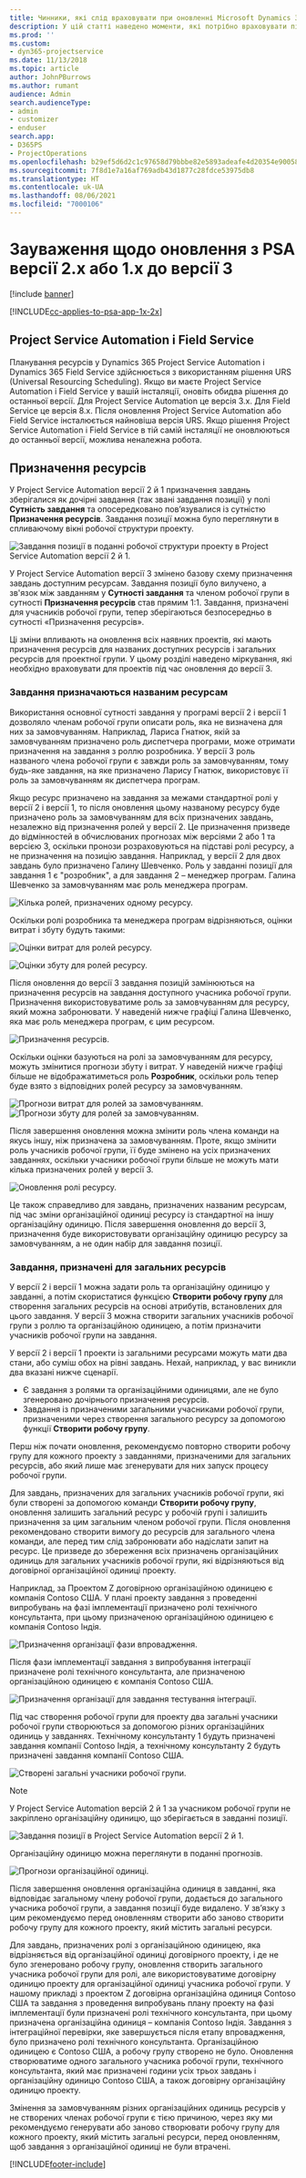 ```yaml
---
title: Чинники, які слід враховувати при оновленні Microsoft Dynamics 365 Project Service Automation версії 2.x або 1.x до версії 3
description: У цій статті наведено моменти, які потрібно враховувати під час оновлення з Project Service Automation версії 2.x або 1.x до версії 3.
ms.prod: ''
ms.custom:
- dyn365-projectservice
ms.date: 11/13/2018
ms.topic: article
author: JohnPBurrows
ms.author: rumant
audience: Admin
search.audienceType:
- admin
- customizer
- enduser
search.app:
- D365PS
- ProjectOperations
ms.openlocfilehash: b29ef5d6d2c1c97658d79bbbe82e5893adeafe4d20354e90058dde79b67cb716
ms.sourcegitcommit: 7f8d1e7a16af769adb43d1877c28fdce53975db8
ms.translationtype: HT
ms.contentlocale: uk-UA
ms.lasthandoff: 08/06/2021
ms.locfileid: "7000106"
---
```

# <a name="upgrade-considerations---psa-version-2x-or-1x-to-version-3"></a>Зауваження щодо оновлення з PSA версії 2.x або 1.x до версії 3

[!include [banner](../includes/psa-now-project-operations.md)]

[!INCLUDE[cc-applies-to-psa-app-1x-2x](../includes/cc-applies-to-psa-app-1x-2x.md)]

## <a name="project-service-automation-and-field-service"></a>Project Service Automation і Field Service
Планування ресурсів у Dynamics 365 Project Service Automation і Dynamics 365 Field Service здійснюється з використанням рішення URS (Universal Resourcing Scheduling). Якщо ви маєте Project Service Automation і Field Service у вашій інсталяції, оновіть обидва рішення до останньої версії. Для Project Service Automation це версія 3.x. Для Field Service це версія 8.x. Після оновлення Project Service Automation або Field Service інсталюється найновіша версія URS. Якщо рішення Project Service Automation і Field Service в тій самій інсталяції не оновлюються до останньої версії, можлива неналежна робота.

## <a name="resource-assignments"></a>Призначення ресурсів
У Project Service Automation версії 2 й 1 призначення завдань зберігалися як дочірні завдання (так звані завдання позиції) у полі **Сутність завдання** та опосередковано пов’язувалися із сутністю **Призначення ресурсів**. Завдання позиції можна було переглянути в спливаючому вікні робочої структури проекту.

![Завдання позиції в поданні робочої структури проекту в Project Service Automation версії 2 й 1.](media/upgrade-line-task-01.png)

У Project Service Automation версії 3 змінено базову схему призначення завдань доступним ресурсам. Завдання позиції було вилучено, а зв'язок між завданням у **Сутності завдання** та членом робочої групи в сутності **Призначення ресурсів** став прямим 1:1. Завдання, призначені для учасників робочої групи, тепер зберігаються безпосередньо в сутності «Призначення ресурсів».  

Ці зміни впливають на оновлення всіх наявних проектів, які мають призначення ресурсів для названих доступних ресурсів і загальних ресурсів для проектної групи. У цьому розділі наведено міркування, які необхідно враховувати для проектів під час оновлення до версії 3. 

### <a name="tasks-assigned-to-named-resources"></a>Завдання призначаються названим ресурсам
Використання основної сутності завдання у програмі версії 2 і версії 1 дозволяло членам робочої групи описати роль, яка не визначена для них за замовчуванням. Наприклад, Лариса Гнатюк, якій за замовчуванням призначено роль диспетчера програми, може отримати призначення на завдання з роллю розробника. У версії 3 роль названого члена робочої групи є завжди роль за замовчуванням, тому будь-яке завдання, на яке призначено Ларису Гнатюк, використовує її роль за замовчуванням як диспетчера програм.

Якщо ресурс призначено на завдання за межами стандартної ролі у версії 2 і версії 1, то після оновлення цьому названому ресурсу буде призначено роль за замовчуванням для всіх призначених завдань, незалежно від призначення ролей у версії 2. Це призначення призведе до відмінностей в обчислюваних прогнозах між версіями 2 або 1 та версією 3, оскільки пронози розраховуються на підставі ролі ресурсу, а не призначення на позицію завдання. Наприклад, у версії 2 для двох завдань було призначено Галину Шевченко. Роль у завданні позиції для завдання 1 є "розробник", а для завдання 2 – менеджер програм. Галина Шевченко за замовчуванням має роль менеджера програм.

![Кілька ролей, призначених одному ресурсу.](media/upgrade-multiple-roles-02.png)

Оскільки ролі розробника та менеджера програм відрізняються, оцінки витрат і збуту будуть такими:

![Оцінки витрат для ролей ресурсу.](media/upggrade-cost-estimates-03.png)

![Оцінки збуту для ролей ресурсу.](media/upgrade-sales-estimates-04.png)

Після оновлення до версії 3 завдання позицій замінюються на призначення ресурсів на завдання доступного учасника робочої групи. Призначення використовуватиме роль за замовчуванням для ресурсу, який можна забронювати. У наведеній нижче графіці Галина Шевченко, яка має роль менеджера програм, є цим ресурсом.

![Призначення ресурсів.](media/resource-assignment-v2-05.png)

Оскільки оцінки базуються на ролі за замовчуванням для ресурсу, можуть змінитися прогнози збуту і витрат. У наведеній нижче графіці більше не відображатиметься роль **Розробник**, оскільки роль тепер буде взято з відповідних ролей ресурсу за замовчуванням.

![Прогнози витрат для ролей за замовчуванням.](media/resource-assignment-cost-estimate-06.png)
![Прогнози збуту для ролей за замовчуванням.](media/resource-assignment-sales-estimate-07.png)

Після завершення оновлення можна змінити роль члена команди на якусь іншу, ніж призначена за замовчуванням. Проте, якщо змінити роль учасників робочої групи, її буде змінено на усіх призначених завданнях, оскільки учасники робочої групи більше не можуть мати кілька призначених ролей у версії 3.

![Оновлення ролі ресурсу.](media/resource-role-assignment-08.png)

Це також справедливо для завдань, призначених названим ресурсам, під час зміни організаційної одиниці ресурсу із стандартної на іншу організаційну одиницю. Після завершення оновлення до версії 3, призначення буде використовувати організаційну одиницю ресурсу за замовчуванням, а не один набір для завдання позиції.

### <a name="tasks-assigned-to-generic-resources"></a>Завдання, призначені для загальних ресурсів
У версії 2 і версії 1 можна задати роль та організаційну одиницю у завданні, а потім скористатися функцією **Створити робочу групу** для створення загальних ресурсів на основі атрибутів, встановлених для цього завдання. У версії 3 можна створити загальних учасників робочої групи з роллю та організаційною одиницею, а потім призначити учасників робочої групи на завдання.

У версії 2 і версії 1 проекти із загальними ресурсами можуть мати два стани, або суміш обох на рівні завдань. Нехай, наприклад, у вас виникли два вказані нижче сценарії.

- Є завдання з ролями та організаційними одиницями, але не було згенеровано дочірнього призначення ресурсів.
- Завдання із призначеними загальними учасниками робочої групи, призначеними через створення загального ресурсу за допомогою функції **Створити робочу групу**.

Перш ніж почати оновлення, рекомендуємо повторно створити робочу групу для кожного проекту з завданнями, призначеними для загальних ресурсів, або який лише має згенерувати для них запуск процесу робочої групи.

Для завдань, призначених для загальних учасників робочої групи, які були створені за допомогою команди **Створити робочу групу**, оновлення залишить загальний ресурс у робочій групі і залишить призначення за цим загальним членом робочої групи. Після оновлення рекомендовано створити вимогу до ресурсів для загального члена команди, але перед тим слід забронювати або надіслати запит на ресурс. Це призведе до збереження всіх призначень організаційних одиниць для загальних учасників робочої групи, які відрізняються від договірної організаційної одиниці проекту.

Наприклад, за Проектом Z договірною організаційною одиницею є компанія Contoso США. У плані проекту завдання з проведенні випробувань на фазі імплементації призначено ролі технічного консультанта, при цьому призначеною організаційною одиницею є компанія Contoso Індія.

![Призначення організації фази впровадження.](media/org-unit-assignment-09.png)

Після фази імплементації завдання з випробування інтеграції призначене ролі технічного консультанта, але призначеною організаційною одиницею є компанія Contoso США.  

![Призначення організації для завдання тестування інтеграції.](media/org-unit-generate-team-10.png)

Під час створення робочої групи для проекту два загальні учасники робочої групи створюються за допомогою різних організаційних одиниць у завданнях. Технічному консультанту 1 будуть призначені завдання компанії Contoso Індія, а технічному консультанту 2 будуть призначені завдання компанії Contoso США.  

![Створені загальні учасники робочої групи.](media/org-unit-assignments-multiple-resources-11.png)

> [!NOTE]
> У Project Service Automation версій 2 й 1 за учасником робочої групи не закріплено організаційну одиницю, що зберігається в завданні позиції.

![Завдання позиції в Project Service Automation версії 2 й 1.](media/line-tasks-12.png)

Організаційну одиницю можна переглянути в поданні прогнозів. 

![Прогнози організаційної одиниці.](media/org-unit-estimates-view-13.png)
 
Після завершення оновлення організаційна одиниця в завданні, яка відповідає загальному члену робочої групи, додається до загального учасника робочої групи, а завдання позиції буде видалено. У зв’язку з цим рекомендуємо перед оновленням створити або заново створити робочу групу для кожного проекту, який містить загальні ресурси.

Для завдань, призначених ролі з організаційною одиницею, яка відрізняється від організаційної одиниці договірного проекту, і де не було згенеровано робочу групу, оновлення створить загального учасника робочої групи для ролі, але використовуватиме договірну одиницю проекту для організаційної одиниці учасника робочої групи. У нашому прикладі з проектом Z договірна організаційна одиниця Contoso США та завдання з проведення випробувань плану проекту на фазі імплементації були призначені ролі технічного консультанта, при цьому призначена організаційна одиниця – компанія Contoso Індія. Завдання з інтеграційної перевірки, яке завершується після етапу впровадження, було призначено ролі технічного консультанта. Організаційною одиницею є Contoso США, а робочу групу створено не було. Оновлення створюватиме одного загального учасника робочої групи, технічного консультанта, який має призначені години усіх трьох завдань і організаційну одиницю Contoso США, а також договірну організаційну одиницю проекту.   
 
Змінення за замовчуванням різних організаційних одиниць ресурсів у не створених членах робочої групи є тією причиною, через яку ми рекомендуємо генерувати або заново створювати робочу групу для кожного проекту, який містить загальні ресурси, перед оновленням, щоб завдання з організаційної одиниці не були втрачені.



[!INCLUDE[footer-include](../includes/footer-banner.md)]